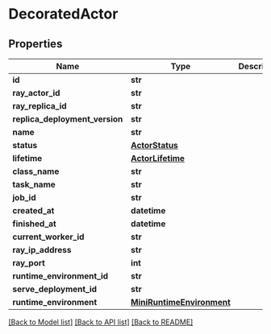 # DecoratedActor

## Properties
Name | Type | Description | Notes
------------ | ------------- | ------------- | -------------
**id** | **str** |  | 
**ray_actor_id** | **str** |  | 
**ray_replica_id** | **str** |  | [optional] 
**replica_deployment_version** | **str** |  | [optional] 
**name** | **str** |  | [optional] 
**status** | [**ActorStatus**](ActorStatus.md) |  | 
**lifetime** | [**ActorLifetime**](ActorLifetime.md) |  | 
**class_name** | **str** |  | [optional] 
**task_name** | **str** |  | [optional] 
**job_id** | **str** |  | 
**created_at** | **datetime** |  | 
**finished_at** | **datetime** |  | [optional] 
**current_worker_id** | **str** |  | 
**ray_ip_address** | **str** |  | [optional] 
**ray_port** | **int** |  | [optional] 
**runtime_environment_id** | **str** |  | 
**serve_deployment_id** | **str** |  | [optional] 
**runtime_environment** | [**MiniRuntimeEnvironment**](MiniRuntimeEnvironment.md) |  | 

[[Back to Model list]](../README.md#documentation-for-models) [[Back to API list]](../README.md#documentation-for-api-endpoints) [[Back to README]](../README.md)


